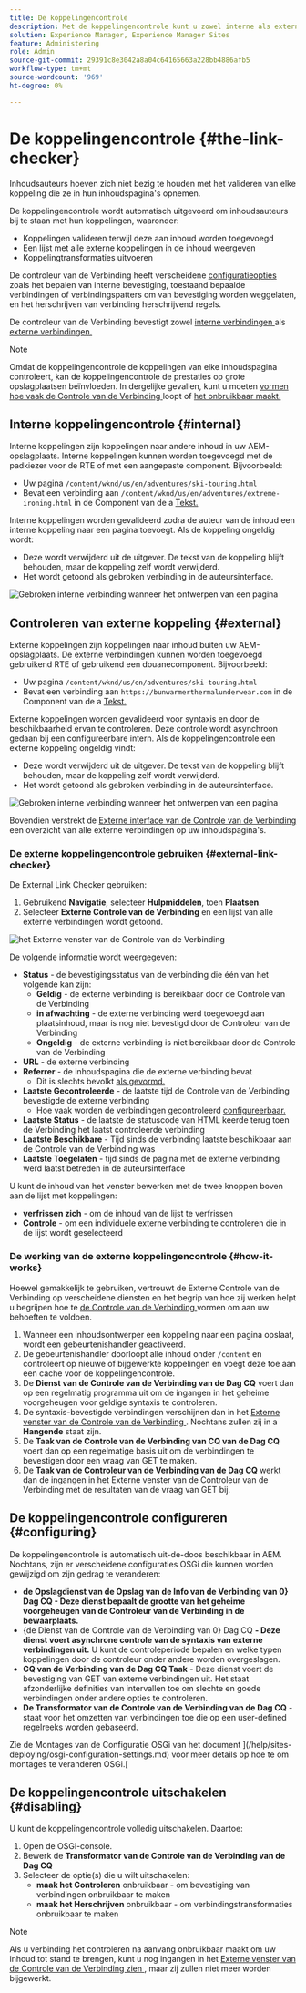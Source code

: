 ```yaml
---
title: De koppelingencontrole
description: Met de koppelingencontrole kunt u zowel interne als externe koppelingen valideren en het herschrijven van koppelingen toestaan.
solution: Experience Manager, Experience Manager Sites
feature: Administering
role: Admin
source-git-commit: 29391c8e3042a8a04c64165663a228bb4886afb5
workflow-type: tm+mt
source-wordcount: '969'
ht-degree: 0%

---
```


# De koppelingencontrole {#the-link-checker}

Inhoudsauteurs hoeven zich niet bezig te houden met het valideren van elke koppeling die ze in hun inhoudspagina&#39;s opnemen.

De koppelingencontrole wordt automatisch uitgevoerd om inhoudsauteurs bij te staan met hun koppelingen, waaronder:

* Koppelingen valideren terwijl deze aan inhoud worden toegevoegd
* Een lijst met alle externe koppelingen in de inhoud weergeven
* Koppelingtransformaties uitvoeren

De controleur van de Verbinding heeft verscheidene [ configuratieopties ](#configuring) zoals het bepalen van interne bevestiging, toestaand bepaalde verbindingen of verbindingspatters om van bevestiging worden weggelaten, en het herschrijven van verbinding herschrijvend regels.

De controleur van de Verbinding bevestigt zowel [ interne verbindingen ](#internal) als [ externe verbindingen.](#external)

>[!NOTE]
>
>Omdat de koppelingencontrole de koppelingen van elke inhoudspagina controleert, kan de koppelingencontrole de prestaties op grote opslagplaatsen beïnvloeden. In dergelijke gevallen, kunt u moeten [ vormen hoe vaak de Controle van de Verbinding ](#configuring) loopt of [ het onbruikbaar maakt.](#disabling)

## Interne koppelingencontrole {#internal}

Interne koppelingen zijn koppelingen naar andere inhoud in uw AEM-opslagplaats. Interne koppelingen kunnen worden toegevoegd met de padkiezer voor de RTE of met een aangepaste component. Bijvoorbeeld:

* Uw pagina `/content/wknd/us/en/adventures/ski-touring.html`
* Bevat een verbinding aan `/content/wknd/us/en/adventures/extreme-ironing.html` in de Component van de a [ Tekst.](https://experienceleague.adobe.com/docs/experience-manager-core-components/using/components/text.html)

Interne koppelingen worden gevalideerd zodra de auteur van de inhoud een interne koppeling naar een pagina toevoegt. Als de koppeling ongeldig wordt:

* Deze wordt verwijderd uit de uitgever. De tekst van de koppeling blijft behouden, maar de koppeling zelf wordt verwijderd.
* Het wordt getoond als gebroken verbinding in de auteursinterface.

![ Gebroken interne verbinding wanneer het ontwerpen van een pagina ](assets/link-checker-invalid-link-internal.png)

## Controleren van externe koppeling {#external}

Externe koppelingen zijn koppelingen naar inhoud buiten uw AEM-opslagplaats. De externe verbindingen kunnen worden toegevoegd gebruikend RTE of gebruikend een douanecomponent. Bijvoorbeeld:

* Uw pagina `/content/wknd/us/en/adventures/ski-touring.html`
* Bevat een verbinding aan `https://bunwarmerthermalunderwear.com` in de Component van de a [ Tekst.](https://experienceleague.adobe.com/docs/experience-manager-core-components/using/components/text.html)

Externe koppelingen worden gevalideerd voor syntaxis en door de beschikbaarheid ervan te controleren. Deze controle wordt asynchroon gedaan bij een configureerbare intern. Als de koppelingencontrole een externe koppeling ongeldig vindt:

* Deze wordt verwijderd uit de uitgever. De tekst van de koppeling blijft behouden, maar de koppeling zelf wordt verwijderd.
* Het wordt getoond als gebroken verbinding in de auteursinterface.

![ Gebroken interne verbinding wanneer het ontwerpen van een pagina ](assets/link-checker-invalid-link-external.png)

Bovendien verstrekt de [ Externe interface van de Controle van de Verbinding ](#external-link-checker) een overzicht van alle externe verbindingen op uw inhoudspagina&#39;s.

### De externe koppelingencontrole gebruiken {#external-link-checker}

De External Link Checker gebruiken:

1. Gebruikend **Navigatie**, selecteer **Hulpmiddelen**, toen **Plaatsen**.
1. Selecteer **Externe Controle van de Verbinding** en een lijst van alle externe verbindingen wordt getoond.

![ het Externe venster van de Controle van de Verbinding ](assets/external-link-checker.png)

De volgende informatie wordt weergegeven:

* **Status** - de bevestigingsstatus van de verbinding die één van het volgende kan zijn:
   * **Geldig** - de externe verbinding is bereikbaar door de Controle van de Verbinding
   * **in afwachting** - de externe verbinding werd toegevoegd aan plaatsinhoud, maar is nog niet bevestigd door de Controleur van de Verbinding
   * **Ongeldig** - de externe verbinding is niet bereikbaar door de Controle van de Verbinding
* **URL** - de externe verbinding
* **Referrer** - de inhoudspagina die de externe verbinding bevat
   * Dit is slechts bevolkt [ als gevormd.](#configuring)
* **Laatste Gecontroleerde** - de laatste tijd de Controle van de Verbinding bevestigde de externe verbinding
   * Hoe vaak worden de verbindingen gecontroleerd [ configureerbaar.](#configuring)
* **Laatste Status** - de laatste de statuscode van HTML keerde terug toen de Verbinding het laatst controleerde verbinding
* **Laatste Beschikbare** - Tijd sinds de verbinding laatste beschikbaar aan de Controle van de Verbinding was
* **Laatste Toegelaten** - tijd sinds de pagina met de externe verbinding werd laatst betreden in de auteursinterface

U kunt de inhoud van het venster bewerken met de twee knoppen boven aan de lijst met koppelingen:

* **verfrissen zich** - om de inhoud van de lijst te verfrissen
* **Controle** - om een individuele externe verbinding te controleren die in de lijst wordt geselecteerd

### De werking van de externe koppelingencontrole {#how-it-works}

Hoewel gemakkelijk te gebruiken, vertrouwt de Externe Controle van de Verbinding op verscheidene diensten en het begrip van hoe zij werken helpt u begrijpen hoe te [ de Controle van de Verbinding ](#configuring) vormen om aan uw behoeften te voldoen.

1. Wanneer een inhoudsontwerper een koppeling naar een pagina opslaat, wordt een gebeurtenishandler geactiveerd.
1. De gebeurtenishandler doorloopt alle inhoud onder `/content` en controleert op nieuwe of bijgewerkte koppelingen en voegt deze toe aan een cache voor de koppelingencontrole.
1. De **Dienst van de Controle van de Verbinding van de Dag CQ** voert dan op een regelmatig programma uit om de ingangen in het geheime voorgeheugen voor geldige syntaxis te controleren.
1. De syntaxis-bevestigde verbindingen verschijnen dan in het [ Externe venster van de Controle van de Verbinding ](#external-link-checker). Nochtans zullen zij in a **Hangende** staat zijn.
1. De **Taak van de Controle van de Verbinding van CQ van de Dag CQ** voert dan op een regelmatige basis uit om de verbindingen te bevestigen door een vraag van GET te maken.
1. De **Taak van de Controleur van de Verbinding van de Dag CQ** werkt dan de ingangen in het Externe venster van de Controleur van de Verbinding met de resultaten van de vraag van GET bij.

## De koppelingencontrole configureren {#configuring}

De koppelingencontrole is automatisch uit-de-doos beschikbaar in AEM. Nochtans, zijn er verscheidene configuraties OSGi die kunnen worden gewijzigd om zijn gedrag te veranderen:

* **de Opslagdienst van de Opslag van de Info van de Verbinding van 0} Dag CQ - Deze dienst bepaalt de grootte van het geheime voorgeheugen van de Controleur van de Verbinding in de bewaarplaats.**
* {de Dienst van de Controle van de Verbinding van 0} Dag CQ **- Deze dienst voert asynchrone controle van de syntaxis van externe verbindingen uit.** U kunt de controleperiode bepalen en welke typen koppelingen door de controleur onder andere worden overgeslagen.
* **CQ van de Verbinding van de Dag CQ Taak** - Deze dienst voert de bevestiging van GET van externe verbindingen uit. Het staat afzonderlijke definities van intervallen toe om slechte en goede verbindingen onder andere opties te controleren.
* **De Transformator van de Controle van de Verbinding van de Dag CQ** - staat voor het omzetten van verbindingen toe die op een user-defined regelreeks worden gebaseerd.

Zie de Montages van de Configuratie OSGi van het document ](/help/sites-deploying/osgi-configuration-settings.md) voor meer details op hoe te om montages te veranderen OSGi.[

## De koppelingencontrole uitschakelen {#disabling}

U kunt de koppelingencontrole volledig uitschakelen. Daartoe:

1. Open de OSGi-console.
1. Bewerk de **Transformator van de Controle van de Verbinding van de Dag CQ**
1. Selecteer de optie(s) die u wilt uitschakelen:
   * **maak het Controleren** onbruikbaar - om bevestiging van verbindingen onbruikbaar te maken
   * **maak het Herschrijven** onbruikbaar - om verbindingstransformaties onbruikbaar te maken

>[!NOTE]
>
>Als u verbinding het controleren na aanvang onbruikbaar maakt om uw inhoud tot stand te brengen, kunt u nog ingangen in het [ Externe venster van de Controle van de Verbinding zien ](#external-link-checker), maar zij zullen niet meer worden bijgewerkt.
